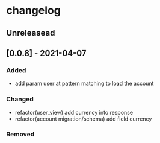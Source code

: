 # changelog

## Unreleasead

## [0.0.8] - 2021-04-07
### Added

- add param user at pattern matching to load the account

### Changed

- refactor(user_view) add currency into response
- refactor(account migration/schema) add field currency

### Removed